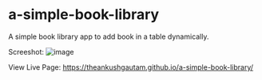 # a-simple-book-library
A simple book library app to add book in a table dynamically.

Screeshot:
![image](https://github.com/user-attachments/assets/87c510d7-9d62-4575-8fd8-fc17d6f04a03)

View Live Page: https://theankushgautam.github.io/a-simple-book-library/
